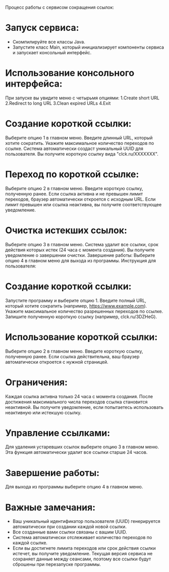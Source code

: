 Процесс работы с сервисом сокращения ссылок:
# Запуск сервиса:
- Скомпилируйте все классы Java.
- Запустите класс Main, который инициализирует компоненты сервиса и запускает консольный интерфейс.
# Использование консольного интерфейса:
При запуске вы увидите меню с четырьмя опциями:
1.Create short URL
2.Redirect to long URL
3.Clean expired URLs
4.Exit
# Создание короткой ссылки:
Выберите опцию 1 в главном меню.
Введите длинный URL, который хотите сократить.
Укажите максимальное количество переходов по ссылке.
Система автоматически создаст уникальный UUID для пользователя.
Вы получите короткую ссылку вида "clck.ru/XXXXXXX".
# Переход по короткой ссылке:
Выберите опцию 2 в главном меню.
Введите короткую ссылку, полученную ранее.
Если ссылка активна и не превышен лимит переходов, браузер автоматически откроется с исходным URL.
Если лимит превышен или ссылка неактивна, вы получите соответствующее уведомление.
# Очистка истекших ссылок:
Выберите опцию 3 в главном меню.
Система удалит все ссылки, срок действия которых истек (24 часа с момента создания).
Вы получите уведомление о завершении очистки.
Завершение работы:
Выберите опцию 4 в главном меню для выхода из программы.
Инструкция для пользователя:
# Создание короткой ссылки:
Запустите программу и выберите опцию 1.
Введите полный URL, который хотите сократить (например, https://www.example.com).
Укажите максимальное количество разрешенных переходов по ссылке.
Запишите полученную короткую ссылку (например, clck.ru/3DZHeG).
# Использование короткой ссылки:
Выберите опцию 2 в главном меню.
Введите короткую ссылку, полученную ранее.
Если ссылка действительна, ваш браузер автоматически откроется с нужной страницей.
# Ограничения:
Каждая ссылка активна только 24 часа с момента создания.
После достижения максимального числа переходов ссылка становится неактивной.
Вы получите уведомление, если попытаетесь использовать неактивную или истекшую ссылку.
# Управление ссылками:
Для удаления устаревших ссылок выберите опцию 3 в главном меню.
Эта функция автоматически удалит все ссылки старше 24 часов.
# Завершение работы:
Для выхода из программы выберите опцию 4 в главном меню.
# Важные замечания:
- Ваш уникальный идентификатор пользователя (UUID) генерируется автоматически при создании каждой новой ссылки.
- Все созданные вами ссылки связаны с вашим UUID.
- Система автоматически отслеживает количество переходов по каждой ссылке.
- Если вы достигнете лимита переходов или срок действия ссылки истечет, вы получите уведомление.
Текущая версия сервиса не сохраняет данные между сеансами, поэтому все ссылки будут сброшены при перезапуске программы.

